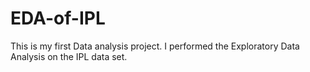 # EDA-of-IPL
This is my first Data analysis project.
I performed the Exploratory Data Analysis on the IPL data set.
